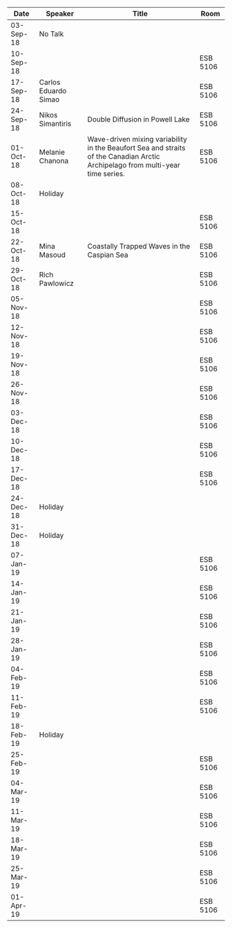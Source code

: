 Date       |  Speaker                |  Title                                                                                                                           |  Room
-----------|-------------------------|----------------------------------------------------------------------------------------------------------------------------------|----------
03-Sep-18  |  No Talk                |                                                                                                                                  |
10-Sep-18  |                         |                                                                                                                                  |  ESB 5106
17-Sep-18  |  Carlos Eduardo Simao   |                                                                                                                                  |  ESB 5106
24-Sep-18  |  Nikos Simantiris        |  Double Diffusion in Powell Lake                                                                                                 |  ESB 5106
01-Oct-18  |  Melanie Chanona        |  Wave-driven mixing variability in the Beaufort Sea and straits of the Canadian Arctic Archipelago from multi-year time series.  |  ESB 5106
08-Oct-18  |  Holiday                |                                                                                                                                  |
15-Oct-18  |                         |                                                                                                                                  |  ESB 5106
22-Oct-18  |  Mina Masoud            |  Coastally Trapped Waves in the Caspian Sea                                                                                      |  ESB 5106
29-Oct-18  |  Rich Pawlowicz         |                                                                                                                                  |  ESB 5106
05-Nov-18  |                         |                                                                                                                                  |  ESB 5106
12-Nov-18  |                         |                                                                                                                                  |  ESB 5106
19-Nov-18  |                         |                                                                                                                                  |  ESB 5106
26-Nov-18  |                         |                                                                                                                                  |  ESB 5106
03-Dec-18  |                         |                                                                                                                                  |  ESB 5106
10-Dec-18  |                         |                                                                                                                                  |  ESB 5106
17-Dec-18  |                         |                                                                                                                                  |  ESB 5106
24-Dec-18  |  Holiday                |                                                                                                                                  |
31-Dec-18  |  Holiday                |                                                                                                                                  |
07-Jan-19  |                         |                                                                                                                                  |  ESB 5106
14-Jan-19  |                         |                                                                                                                                  |  ESB 5106
21-Jan-19  |                         |                                                                                                                                  |  ESB 5106
28-Jan-19  |                         |                                                                                                                                  |  ESB 5106
04-Feb-19  |                         |                                                                                                                                  |  ESB 5106
11-Feb-19  |                         |                                                                                                                                  |  ESB 5106
18-Feb-19  |  Holiday                |                                                                                                                                  |
25-Feb-19  |                         |                                                                                                                                  |  ESB 5106
04-Mar-19  |                         |                                                                                                                                  |  ESB 5106
11-Mar-19  |                         |                                                                                                                                  |  ESB 5106
18-Mar-19  |                         |                                                                                                                                  |  ESB 5106
25-Mar-19  |                         |                                                                                                                                  |  ESB 5106
01-Apr-19  |                         |                                                                                                                                  |  ESB 5106
